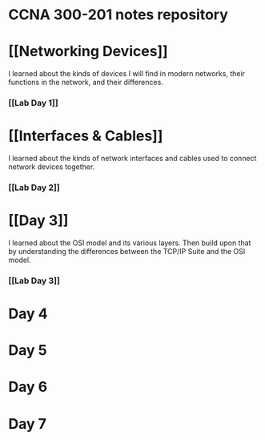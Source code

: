 # CCNA 300-201 notes repository

# [[Networking Devices]]
I learned about the kinds of devices I will find in modern networks, their functions in the network, and their differences.
### [[Lab Day 1]]

# [[Interfaces & Cables]]
I learned about the kinds of network interfaces and cables used to connect network devices together.
### [[Lab Day 2]]

# [[Day 3]]
I learned about the OSI model and its various layers. Then build upon that by understanding the differences between the TCP/IP Suite and the OSI model.
### [[Lab Day 3]]
# Day 4
# Day 5
# Day 6
# Day 7

